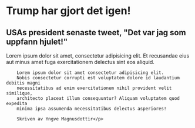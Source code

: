 <DOCTYPE html>
   <!DOCTYPE html>
   <html lang="en">
   <head> 
    <meta charset="UTF-8">
    <meta name="viewport" content="width=device-width, initial-scale=1.0">
    <title> Nyhetsidan </title></head>
    </head>
   <body>
    <h1>Trump har gjort det igen!</head></h1>
    <h2>USAs president senaste tweet, "Det var jag som uppfann hjulet!"</h2>
    <p>Lorem ipsum dolor sit amet, consectetur adipisicing elit. 
        Et recusandae eius aut minus amet fuga exercitationem delectus sint eos aliquid.
        
        Lorem ipsum dolor sit amet consectetur adipisicing elit. 
        Nobis consectetur corrupti est voluptatem dolore id laudantium debitis magni 
        necessitatibus ad enim exercitationem nihil provident velit similique, 
        architecto placeat illum consequuntur? Aliquam voluptatem quod expedita 
        minima ipsa assumenda necessitatibus delectus asperiores!
        
        Skriven av Yngve Magnusdottir</p>
        
   </body>
   </html> 